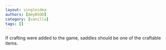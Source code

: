 ```yaml
---
layout: singleidea
authors: [AmyBSOD]
category: [vanilla]
tags: []
---
```

If crafting were added to the game, saddles should be one of the craftable items.
